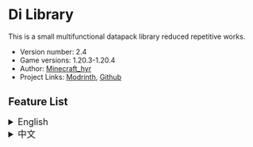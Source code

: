 # Di Library

This is a small multifunctional datapack library reduced repetitive works.

- Version number: 2.4
- Game versions: 1.20.3-1.20.4
- Author: [Minecraft_hyr](https://github.com/Minecrafthyr)
- Project Links: [Modrinth](https://modrinth.com/datapack/dilib), [Github](https://github.com/Minecrafthyr/Di-Library)

## Feature List

<details><summary style="font-size:18px">English</summary>

### Fabric Convention Tags (namespace: c)

- Tags from [Fabric API](https://modrinth.com/mod/fabric-api) / Fabric Convention Tags  
  For mod compatibility.  
  License [LGPL-2.1-only](https://www.gnu.org/licenses/old-licenses/lgpl-2.1.en.html)

### Retina files (namespace: retina)

- See [Retina](https://modrinth.com/datapack/retina)  
  For raycast.  
  ❗Still at 1.20.2, waiting for update

### Minecraft files (namespace: minecraft)

- If you want to embed Di Library in your datapack, please add functions in minecraft tag file

### Di Library files (namespace: dilib)

- If player join the game and there is only 1 player, game will run `function #minecraft:load` (reload only functions)
- Stored some **tags & item_modifiers & predicates**
- If a item has tag `{dilib:{clear:1b}}`, it will be clear in inventory / in world

- `/function dilib:presets/objectives`:  
  **This function will load when install.**

  Load some scoreboard objectives, some display names are official translate text.  
  Can be used for check statics, but please do not modify these scores

- `/function dilib:presets/const`:  
  **This function will load when install.**  
  Add to the `const` objectives:  
   -1000..1000  
   ±(10^\*), ±(10^\*-1)  
   ±(2^\*), ±(2^\*-1)  
   10\* 100..1000，-100..-1000

  Add into `storage dilib:data const`: `pi:3.141592653589793d,tau:6.283185307179586d,e:2.718281828459045d`

- `/function dilib:presets/durability`:  
  Calculate damage to item for unbreaking item.  
  Input:  
  `score damage dilib..temp`: Expect damage to item (default: 1)  
  `storage dilib:data temp`: Item NBT (`id`,`tag`,`Count`)  
  `storage dilib:data temp.slot`: Item slot string for `/item` command

- `/function dilib:presets/explosion`:  
  Explosion selecting location without creeper ghost.  
  Macro:  
  `$(radius)`: NBT `ExplosionRadius`

- `/function dilib:presets/uuid_pointing`:  
  Select entity that UUID pointing.  
  Macro:  
  `$(UUID)`: Target entity.  
  `$(command)`: The command will running on target entity.

- `/function dilib:presets/kill`  
  A powerful kill won't keep anything

  `tag global.ignore`

- `/function dilib:presets/math/power`  
  Calculate power.  
  Input:  
  `score input dilib..temp`: base  
  `score power dilib..temp`: power  
  Output:  
  `score output dilib..temp`

- `/function dilib:presets/math/sqrt`  
  Calculate square root.  
  Input:  
  `score input dilib..temp`  
  Output:  
  `score output dilib..temp`

- `/function dilib:presets/math/unit_fraction`  
  Calculate unit fraction (Fraction with numerator 1).  
  Input:  
  `score input dilib..temp`: denominator  
  Output:  
  `score output dilib..temp`

- `/function dilib:debug`:

  - First execute: Show particles at marker, notification when function loaded, show player's dilib only actions in action bar.
  - Second execute: Remove all features.

Add your functions in tags to run function every times event happen:

| _Player_

- `tag/functions #dilib:player/trigger_menus`:

  Execute when `/trigger menus`.  
  Example:

  ```mcfunction
  tellraw @s {"text": "[Minecraft Remade]","clickEvent": {"action": "run_command","value": "/function mc_remade:tag/menu/configs/1"},"hoverEvent": {"action": "show_text","contents": "Click me to config Minecraft Remade"},"color": "green"}
  ```

- `tag/functions #dilib:player/new`:

  Execute when new player join.

  - `players @s dilib..player_id`: (In world) Player ID
  - `players players dilib..player_id`: Joined player counter

- `tag/functions #dilib:player/death`:

  Execute when player death.

- `tag/functions #dilib:player/respawn`:

  Execute when player respawn.

- `tag/functions #dilib:player/sneaking`:

  Execute when player is sneaking.

  - `@s dilib..sneak_time`: Player sneaked time

- `tag/functions #dilib:player/sneak_end`:

  Execute when player stops sneaking.

  - `@s dilib..sneak_time`: Player sneaked time when stops sneaking

- `tag/functions #dilib:player/jump`:

  Execute when player jump.

- `tag/functions #dilib:player/fall_end`:

  Execute when player stops falling.

  - `@s dilib..fall_one_cm`: Player felled distance when stops falling

- `tag/functions #dilib:player/level_changed`

  Execute when player level changed.

  - `@s dilib..stored_level`: Last tick level
  - `@s level`: Current level
  - `step dilib..temp`: Level stepped

| _Entity_

- `tag/functions #dilib:entity/new_item_checker`:

  Execute when new item appear.

  - `@s` select the armor_stand that mainhand hold the item \*: Modifies to the item will apply to `storage dilib:data temp.Item`
  - `@e[type=item,tag=dilib.this,limit=1]` select the Item (Entity)
  - `storage dilib:data temp.Item` Item data

- `tag/functions #dilib:entity/new_item_check`:

  Execute when new item appear.

  - `storage dilib:data temp.Item` Item data \*: Modifies to the Item data will apply to Item (Entity)

| _World_

- `tag/functions #dilib:world/day_changed`:

  Execute when day changed.

  - `stored_day dilib..data`: Last tick day
  - `current_day dilib..data`: Current day
  - `step dilib..temp`: Day stepped

- `tag/functions #dilib:world/daytime_changed`:

  Execute when daytime changed.

  - `stored_daytime dilib..data`: Last tick daytime
  - `current_daytime dilib..data`: Current daytime
  - `step dilib..temp`: Daytime stepped

</details>

<details><summary style="font-size:18px">中文</summary>

### Fabric Convention Tags (命名空间: c)

- 标签来自 [Fabric API](https://modrinth.com/mod/fabric-api) / Fabric Convention Tags  
  为兼容模组添加。  
  许可证 [LGPL-2.1-only](https://www.gnu.org/licenses/old-licenses/lgpl-2.1.en.html)

### Retina 文件 (命名空间: retina)

- 见 [Retina](https://modrinth.com/datapack/retina)  
  为视线追踪添加。  
  ❗ 仍在 1.20.2，等待更新

### Minecraft 文件(命名空间: minecraft)

- 如果你要把 Di Library 内置在你的数据包里，请在你的对应标签文件中添加函数

### Di Library 文件(命名空间: dilib)

- 如果玩家加入世界且只有一个玩家，会执行 `function #minecraft:load` (只重载函数)
- 存放了一些**标签、物品修饰器、谓词**
- 如果一个物品有标签`{dilib:{clear:1b}}`，它在物品栏或在世界里会被清除。

- `/function dilib:presets/objectives`:  
  **该功能在安装时会被加载。**  
  加载一些计分项。部分显示出的名称是官方的可翻译文本。可以用来统计数据，但请不要修改这些数据

- `/function dilib:presets/const`:  
  **该功能在安装时会被加载。**  
  向计分项 const 里加入:  
   -1000..1000  
   ±(10^\*), ±(10^\*-1)  
   ±(2^\*), ±(2^\*-1)  
   10\* -100..1000，-100..-1000

  - 向 `storage dilib:data const` 加入: `pi:3.141592653589793d,tau:6.283185307179586d,e:2.718281828459045d`

- `/function dilib:presets/durability`:  
  计算有耐久附魔的物品耐久  
  输入:  
  `score damage dilib..temp`: 预期对物品的伤害 (默认: 1)  
  `storage dilib:data temp`: 物品 NBT (`id`, `tag`, `Count`)  
  `storage dilib:data temp.slot`: 对 `/item` 命令使用的槽位名称

- `/function dilib:presets/explosion`:  
  在当前位置执行没有苦力怕鬼影的爆炸。  
  宏:  
  `$(radius)`: NBT `ExplosionRadius`

- `/function dilib:presets/uuid_pointing`:  
  选中 UUID 指向的实体.  
  宏:  
  `$(UUID)`: 目标实体  
  `$(command)`: 目标实体执行的命令。

- `/function dilib:presets/kill`  
  不保留任何东西的 kill

  `tag global.ignore`

- `/function dilib:presets/math/power`  
  计算乘方。输入:  
  `score input dilib..temp`: 底数  
  `score power dilib..temp`: 指数  
  输出:  
  `score output dilib..temp`

- `/function dilib:presets/math/sqrt`  
  计算平方根。输入:  
  `score input dilib..temp`  
  输出:  
  `score output dilib..temp`

- `/function dilib:presets/math/unit_fraction`  
  计算单位分数（分子为 1 的分数）。  
  输入:  
  `score input dilib..temp`: 分母  
  输出:  
  `score output dilib..temp`

- `/function dilib:debug`:

  - 第一次执行: 每一秒在标记处显示粒子，函数加载完毕时进行反馈，显示玩家在 DiLib 专属的动作于快捷栏标题。
  - 第二次执行: 清除上述所有特性

将你的函数加入标签，函数会在事件发生时运行：

| _玩家_

- `tag/functions #dilib:player/trigger_menus`:

  在 `/trigger menus` 时触发。  
  例:

  ```mcfunction
  tellraw @s {"text": "[Minecraft Remade]","clickEvent": {"action": "run_command","value": "/function mc_remade:tag/menu/configs/1"},"hoverEvent": {"action": "show_text","contents": "Click me to config Minecraft Remade"},"color": "green"}
  ```

- `tag/functions #dilib:player/new`:

  新玩家加入时触发。

  - `dilib:tags/advancements/tick`:

    - `@s dilib..player_id`: （世界中的）玩家 ID
    - `players dilib..player_id`: 进入过的玩家总数

- `tag/functions #dilib:player/death`:

  玩家死亡时触发。

- `tag/functions #dilib:player/respawn`:

  玩家重生时触发。

- `tag/functions #dilib:player/sneaking`:

  玩家潜行时触发。

  - `@s dilib..sneak_time`: 玩家已潜行时间

- `tag/functions #dilib:player/sneak_end`:

  玩家潜行结束时触发。

  - `@s dilib..sneak_time`: 玩家潜行结束时的潜行时间

- `tag/functions #dilib:player/jump`:

  玩家跳跃时触发。

- `tag/functions #dilib:player/fall_end`:

  玩家摔落结束时触发。

  - `@s dilib..fall_one_cm`: 玩家摔落结束时的摔落距离

- `tag/functions #dilib:player/level_changed`

  玩家等级改变时触发。

  - `@s dilib..stored_level`: 上一刻的等级
  - `@s level`: 当前等级
  - `step dilib..temp`: 步进的等级

| _实体_

- `tag/functions #dilib:entity/new_item_checker`:

  新物品出现时触发。

  - `@s`主手持有物品的盔甲架 \*: 更改物品会应用于对应的`storage dilib:data temp.Item`上
  - `@e[type=item,tag=dilib.this,limit=1]`选中当前物品（实体）
  - `storage dilib:data temp.Item`: 物品数据

- `tag/functions #dilib:entity/new_item_check`:

  新物品出现时触发。

  - `storage dilib:data temp.Item`: 物品数据 \*: 更改物品数据会应用于对应的物品（实体）上

| _世界_

- `tag/functions #dilib:world/day_changed`:

  日期变化时触发。

  - `stored_day dilib..data`: 上一刻的日期
  - `current_day dilib..data`: 当前日期
  - `step dilib..temp`: 步进的日期

- `tag/functions #dilib:world/daytime_changed`:

  今日时间变化时触发。

  - `stored_daytime dilib..data`: 上一刻的今日时间
  - `current_daytime dilib..data`: 当前今日时间
  - `step dilib..temp`: 步进的时间

</details>

